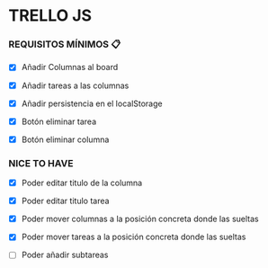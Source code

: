 # TRELLO JS

### REQUISITOS MÍNIMOS 📋
- [x] Añadir Columnas al board

- [x] Añadir tareas a las columnas

- [x] Añadir persistencia en el localStorage

- [x] Botón eliminar tarea

- [x] Botón eliminar columna

 ### NICE TO HAVE
 
- [x] Poder editar titulo de la columna

- [x] Poder editar titulo tarea

- [x] Poder mover columnas a la posición concreta donde las sueltas

- [x] Poder mover tareas a la posición concreta donde las sueltas

- [ ] Poder añadir subtareas
